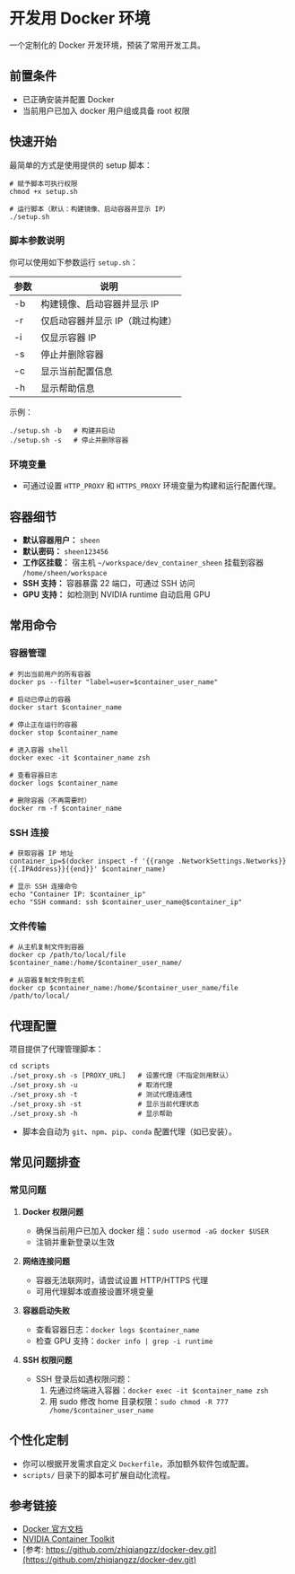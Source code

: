 <!-- 语言切换: [English](README.md) | [中文](README.zh-CN.md) -->

# 开发用 Docker 环境

一个定制化的 Docker 开发环境，预装了常用开发工具。

## 前置条件

- 已正确安装并配置 Docker
- 当前用户已加入 docker 用户组或具备 root 权限

## 快速开始

最简单的方式是使用提供的 setup 脚本：

```shell
# 赋予脚本可执行权限
chmod +x setup.sh

# 运行脚本（默认：构建镜像、启动容器并显示 IP）
./setup.sh
```

### 脚本参数说明

你可以使用如下参数运行 `setup.sh`：

| 参数 | 说明                           |
|------|--------------------------------|
| -b   | 构建镜像、启动容器并显示 IP    |
| -r   | 仅启动容器并显示 IP（跳过构建）|
| -i   | 仅显示容器 IP                  |
| -s   | 停止并删除容器                 |
| -c   | 显示当前配置信息               |
| -h   | 显示帮助信息                   |

示例：

```shell
./setup.sh -b   # 构建并启动
./setup.sh -s   # 停止并删除容器
```

### 环境变量

- 可通过设置 `HTTP_PROXY` 和 `HTTPS_PROXY` 环境变量为构建和运行配置代理。

## 容器细节

- **默认容器用户：** `sheen`
- **默认密码：** `sheen123456`
- **工作区挂载：** 宿主机 `~/workspace/dev_container_sheen` 挂载到容器 `/home/sheen/workspace`
- **SSH 支持：** 容器暴露 22 端口，可通过 SSH 访问
- **GPU 支持：** 如检测到 NVIDIA runtime 自动启用 GPU

## 常用命令

### 容器管理

```shell
# 列出当前用户的所有容器
docker ps --filter "label=user=$container_user_name"

# 启动已停止的容器
docker start $container_name

# 停止正在运行的容器
docker stop $container_name

# 进入容器 shell
docker exec -it $container_name zsh

# 查看容器日志
docker logs $container_name

# 删除容器（不再需要时）
docker rm -f $container_name
```

### SSH 连接

```shell
# 获取容器 IP 地址
container_ip=$(docker inspect -f '{{range .NetworkSettings.Networks}}{{.IPAddress}}{{end}}' $container_name)

# 显示 SSH 连接命令
echo "Container IP: $container_ip"
echo "SSH command: ssh $container_user_name@$container_ip"
```

### 文件传输

```shell
# 从主机复制文件到容器
docker cp /path/to/local/file $container_name:/home/$container_user_name/

# 从容器复制文件到主机
docker cp $container_name:/home/$container_user_name/file /path/to/local/
```

## 代理配置

项目提供了代理管理脚本：

```shell
cd scripts
./set_proxy.sh -s [PROXY_URL]   # 设置代理（不指定则用默认）
./set_proxy.sh -u               # 取消代理
./set_proxy.sh -t               # 测试代理连通性
./set_proxy.sh -st              # 显示当前代理状态
./set_proxy.sh -h               # 显示帮助
```

- 脚本会自动为 `git`、`npm`、`pip`、`conda` 配置代理（如已安装）。

## 常见问题排查

### 常见问题

1. **Docker 权限问题**
   - 确保当前用户已加入 docker 组：`sudo usermod -aG docker $USER`
   - 注销并重新登录以生效

2. **网络连接问题**
   - 容器无法联网时，请尝试设置 HTTP/HTTPS 代理
   - 可用代理脚本或直接设置环境变量

3. **容器启动失败**
   - 查看容器日志：`docker logs $container_name`
   - 检查 GPU 支持：`docker info | grep -i runtime`

4. **SSH 权限问题**
   - SSH 登录后如遇权限问题：
     1. 先通过终端进入容器：`docker exec -it $container_name zsh`
     2. 用 sudo 修改 home 目录权限：`sudo chmod -R 777 /home/$container_user_name`

## 个性化定制

- 你可以根据开发需求自定义 `Dockerfile`，添加额外软件包或配置。
- `scripts/` 目录下的脚本可扩展自动化流程。

## 参考链接
- [Docker 官方文档](https://docs.docker.com/)
- [NVIDIA Container Toolkit](https://github.com/NVIDIA/nvidia-docker)
- [参考: https://github.com/zhiqiangzz/docker-dev.git](https://github.com/zhiqiangzz/docker-dev.git) 